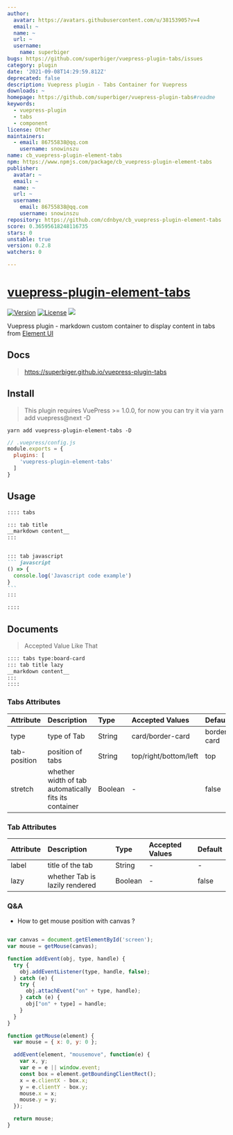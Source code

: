 ```yaml
---
author:
  avatar: https://avatars.githubusercontent.com/u/38153905?v=4
  email: ~
  name: ~
  url: ~
  username:
    name: superbiger
bugs: https://github.com/superbiger/vuepress-plugin-tabs/issues
category: plugin
date: '2021-09-08T14:29:59.812Z'
deprecated: false
description: Vuepress plugin - Tabs Container for Vuepress
downloads: ~
homepage: https://github.com/superbiger/vuepress-plugin-tabs#readme
keywords:
  - vuepress-plugin
  - tabs
  - component
license: Other
maintainers:
  - email: 86755838@qq.com
    username: snowinszu
name: cb_vuepress-plugin-element-tabs
npm: https://www.npmjs.com/package/cb_vuepress-plugin-element-tabs
publisher:
  avatar: ~
  email: ~
  name: ~
  url: ~
  username:
    email: 86755838@qq.com
    username: snowinszu
repository: https://github.com/cdnbye/cb_vuepress-plugin-element-tabs
score: 0.36595618248116735
stars: 0
unstable: true
version: 0.2.8
watchers: 0

---
```


# [vuepress-plugin-element-tabs](https://superbiger.github.io/vuepress-plugin-tabs/)

<a href="https://www.npmjs.com/package/vuepress-plugin-element-tabs"><img src="https://img.shields.io/npm/v/vuepress-plugin-element-tabs.svg" alt="Version"></a>
<a href="https://www.npmjs.com/package/vuepress-plugin-element-tabs"><img src="https://img.shields.io/npm/l/vuepress-plugin-element-tabs.svg" alt="License"></a>
<img src="https://img.shields.io/badge/thanks-element-brightgreen.svg"/>

Vuepress plugin - markdown custom container to display content in tabs from [Element UI](https://github.com/ElemeFE/element)

## Docs
> https://superbiger.github.io/vuepress-plugin-tabs

## Install
> This plugin requires VuePress >= 1.0.0, for now you can try it via yarn add vuepress@next -D 

```shell
yarn add vuepress-plugin-element-tabs -D
```

```javascript
// .vuepress/config.js
module.exports = {
  plugins: [
    'vuepress-plugin-element-tabs'
  ]
}
```

## Usage

~~~ md
:::: tabs

::: tab title
__markdown content__
:::


::: tab javascript
``` javascript
() => {
  console.log('Javascript code example')
}
```
:::

::::

~~~

## Documents
> Accepted Value Like That
~~~md
:::: tabs type:board-card
::: tab title lazy
__markdown content__
:::
::::
~~~

### Tabs Attributes
|Attribute|Description|Type|Accepted Values|Default|
|:--|:--|:--|:--|:--|
|type|type of Tab|String|card/border-card|border-card|
|tab-position|position of tabs|String|top/right/bottom/left|top|
|stretch|whether width of tab automatically fits its container|Boolean|-|false|


### Tab Attributes
|Attribute|Description|Type|Accepted Values|Default|
|:--|:--|:--|:--|:--|
|label|title of the tab|String|-|-|
|lazy|whether Tab is lazily rendered|Boolean|-|false|

### Q&A
* How to get mouse position with canvas ?
```javascript

var canvas = document.getElementById('screen');
var mouse = getMouse(canvas);

function addEvent(obj, type, handle) {
  try {
    obj.addEventListener(type, handle, false);
  } catch (e) {
    try {
      obj.attachEvent("on" + type, handle);
    } catch (e) {
      obj["on" + type] = handle;
    }
  }
}

function getMouse(element) {
  var mouse = { x: 0, y: 0 };

  addEvent(element, "mousemove", function(e) {
    var x, y;
    var e = e || window.event;
    const box = element.getBoundingClientRect();
    x = e.clientX - box.x;
    y = e.clientY - box.y;
    mouse.x = x;
    mouse.y = y;
  });

  return mouse;
}
```

